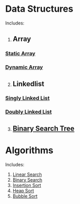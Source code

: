 # Data Structures
Includes:
1. ## Array
### [Static Array](https://github.com/Justin17727/Data_Structures_and_Algorithms/blob/main/StaticArray.c)
### [Dynamic Array](https://github.com/Justin17727/Data_Structures_and_Algorithms/blob/main/DynamicArray.c)
2. ## Linkedlist
### [Singly Linked List](https://github.com/Justin17727/Data_Structures_and_Algorithms/blob/main/SinglyLinkedList.c)
### [Doubly Linked List](https://github.com/Justin17727/Data_Structures_and_Algorithms/blob/main/DoublyLinkedList.c)
3. ## [Binary Search Tree](https://github.com/Justin17727/Data_Structures_and_Algorithms/blob/main/BinaryTree.c)

# Algorithms
Includes:
1. [Linear Search](https://github.com/Justin17727/Data_Structures_and_Algorithms/blob/main/LinearSearch.c)
2. [Binary Search](https://github.com/Justin17727/Data_Structures_and_Algorithms/blob/main/BinarySearch.c)
3. [Insertion Sort](https://github.com/Justin17727/Data_Structures_and_Algorithms/blob/main/InsertionSort.c)
4. [Heap Sort](https://github.com/Justin17727/Data_Structures_and_Algorithms/blob/main/HeapSort.c)
5. [Bubble Sort](https://github.com/Justin17727/Data_Structures_and_Algorithms/blob/main/BubbleSort.c)